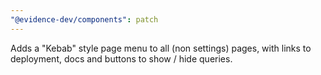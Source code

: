 ```yaml
---
"@evidence-dev/components": patch
---
```


Adds a "Kebab" style page menu to all (non settings) pages, with links to deployment, docs and buttons to show / hide queries.

